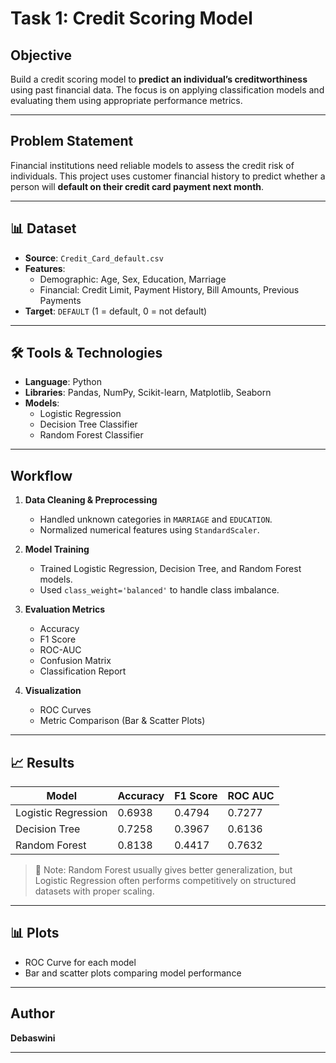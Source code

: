 
# Task 1: Credit Scoring Model 

## Objective

Build a credit scoring model to **predict an individual’s creditworthiness** using past financial data. The focus is on applying classification models and evaluating them using appropriate performance metrics.

---

##  Problem Statement

Financial institutions need reliable models to assess the credit risk of individuals. This project uses customer financial history to predict whether a person will **default on their credit card payment next month**.

---

## 📊 Dataset

- **Source**: `Credit_Card_default.csv`
- **Features**:
  - Demographic: Age, Sex, Education, Marriage
  - Financial: Credit Limit, Payment History, Bill Amounts, Previous Payments
- **Target**: `DEFAULT` (1 = default, 0 = not default)

---

## 🛠️ Tools & Technologies

- **Language**: Python
- **Libraries**: Pandas, NumPy, Scikit-learn, Matplotlib, Seaborn
- **Models**:
  - Logistic Regression
  - Decision Tree Classifier
  - Random Forest Classifier

---

## Workflow

1. **Data Cleaning & Preprocessing**
   - Handled unknown categories in `MARRIAGE` and `EDUCATION`.
   - Normalized numerical features using `StandardScaler`.

2. **Model Training**
   - Trained Logistic Regression, Decision Tree, and Random Forest models.
   - Used `class_weight='balanced'` to handle class imbalance.

3. **Evaluation Metrics**
   - Accuracy
   - F1 Score
   - ROC-AUC
   - Confusion Matrix
   - Classification Report

4. **Visualization**
   - ROC Curves
   - Metric Comparison (Bar & Scatter Plots)

---

## 📈 Results

| Model              | Accuracy | F1 Score | ROC AUC  |
|--------------------|----------|----------|----------|
| Logistic Regression|   0.6938 |  0.4794  |  0.7277  | 
| Decision Tree      |   0.7258 |  0.3967  |  0.6136  |
| Random Forest      |  0.8138  |  0.4417  |  0.7632  |

> 📌 Note: Random Forest usually gives better generalization, but Logistic Regression often performs competitively on structured datasets with proper scaling.

---

## 📊 Plots

- ROC Curve for each model
- Bar and scatter plots comparing model performance

---

## Author
**Debaswini**

---

